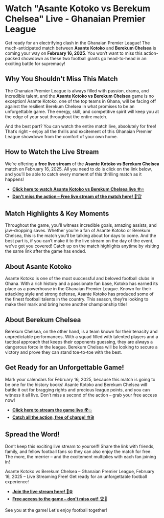 # Watch "Asante Kotoko vs Berekum Chelsea" Live - Ghanaian Premier League

Get ready for an electrifying clash in the Ghanaian Premier League! The much-anticipated match between **Asante Kotoko** and **Berekum Chelsea** is coming your way on **February 16, 2025**. You won’t want to miss this action-packed showdown as these two football giants go head-to-head in an exciting battle for supremacy!

## Why You Shouldn't Miss This Match

The Ghanaian Premier League is always filled with passion, drama, and incredible talent, and the **Asante Kotoko vs Berekum Chelsea** game is no exception! Asante Kotoko, one of the top teams in Ghana, will be facing off against the resilient Berekum Chelsea in what promises to be an unforgettable game. The energy, skill, and competitive spirit will keep you at the edge of your seat throughout the entire match.

And the best part? You can watch the entire match live, absolutely for free! That’s right – enjoy all the thrills and excitement of this Ghanaian Premier League showdown from the comfort of your own home.

## How to Watch the Live Stream

We’re offering a **free live stream** of the **Asante Kotoko vs Berekum Chelsea** match on February 16, 2025. All you need to do is click on the link below, and you’ll be able to catch every moment of this thrilling match as it happens!

- [**Click here to watch Asante Kotoko vs Berekum Chelsea live** ⚽🔥](https://tinyurl.com/livestreamfreeo?st=Asante+Kotoko+vs+Berekum+Chelsea&si=ghc)
- [**Don't miss the action – Free live stream of the match here!** 🎥🏆](https://tinyurl.com/livestreamfreeo?st=Asante+Kotoko+vs+Berekum+Chelsea&si=ghc)

## Match Highlights & Key Moments

Throughout the game, you’ll witness incredible goals, amazing assists, and jaw-dropping saves. Whether you’re a fan of Asante Kotoko or Berekum Chelsea, this is the match you’ll be talking about for days to come. And the best part is, if you can’t make it to the live stream on the day of the event, we’ve got you covered! Catch up on the match highlights anytime by visiting the same link after the game has ended.

## About Asante Kotoko

Asante Kotoko is one of the most successful and beloved football clubs in Ghana. With a rich history and a passionate fan base, Kotoko has earned its place as a powerhouse in the Ghanaian Premier League. Known for their attacking style and strong defense, Asante Kotoko has produced some of the finest football talents in the country. This season, they’re looking to make their mark and bring home another championship title!

## About Berekum Chelsea

Berekum Chelsea, on the other hand, is a team known for their tenacity and unpredictable performances. With a squad filled with talented players and a tactical approach that keeps their opponents guessing, they are always a dangerous force in the league. Berekum Chelsea will be looking to secure a victory and prove they can stand toe-to-toe with the best.

## Get Ready for an Unforgettable Game!

Mark your calendars for February 16, 2025, because this match is going to be one for the history books! Asante Kotoko and Berekum Chelsea will battle it out for bragging rights and precious league points, and you can witness it all live. Don’t miss a second of the action – grab your free access now!

- [**Click here to stream the game live** 🌍💥](https://tinyurl.com/livestreamfreeo?st=Asante+Kotoko+vs+Berekum+Chelsea&si=ghc)
- [**Catch all the action, free of charge!** ⚽🎬](https://tinyurl.com/livestreamfreeo?st=Asante+Kotoko+vs+Berekum+Chelsea&si=ghc)

## Spread the Word!

Don’t keep this exciting live stream to yourself! Share the link with friends, family, and fellow football fans so they can also enjoy the match for free. The more, the merrier – and the excitement multiplies with each fan joining in!

Asante Kotoko vs Berekum Chelsea – Ghanaian Premier League, February 16, 2025 – Live Streaming Free! Get ready for an unforgettable football experience!

- [**Join the live stream here!** 🎉⚽](https://tinyurl.com/livestreamfreeo?st=Asante+Kotoko+vs+Berekum+Chelsea&si=ghc)
- [**Free access to the game – don't miss out!** 🏆🎥](https://tinyurl.com/livestreamfreeo?st=Asante+Kotoko+vs+Berekum+Chelsea&si=ghc)

See you at the game! Let's enjoy football together!

